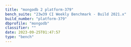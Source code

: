 ```yaml
---
title: "mongodb 2 platform-379"
bench_suite: "23w39 CI Weekly Benchmark - Build 2021.x"
build_number: "platform-379"
dbprofile: "mongodb"
classifier: ""
date: 2023-09-25T01:47:57
type: "bench"
---
```

